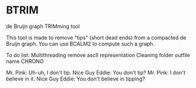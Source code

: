 # BTRIM
de Bruijn graph TRIMming tool

This tool is made to remove "tips" (short dead ends) from a compacted de Bruijn graph.
You can use BCALM2 to compute such a graph.


To do list:
Multithreading
remove ascII representation
Cleaning folder
outfile name
CHRONO







Mr. Pink: Uh-uh, I don't tip.
Nice Guy Eddie: You don't tip?
Mr. Pink: I don't believe in it.
Nice Guy Eddie: You don't believe in tipping?
